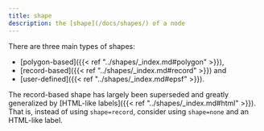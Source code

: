 ```yaml
---
title: shape
description: the [shape](/docs/shapes/) of a node
---
```

There are three main types of shapes:

* [polygon-based]({{< ref "../shapes/_index.md#polygon" >}}),
* [record-based]({{< ref "../shapes/_index.md#record" >}}) and
* [user-defined]({{< ref "../shapes/_index.md#epsf" >}}).

The record-based shape has largely been superseded and greatly generalized by
[HTML-like labels]({{< ref "../shapes/_index.md#html" >}}). That is, instead of using `shape=record`,
consider using `shape=none` and an HTML-like label.
